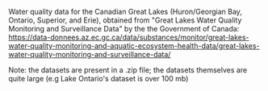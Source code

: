 Water quality data for the Canadian Great Lakes (Huron/Georgian Bay, Ontario, Superior, and Erie), obtained from "Great Lakes Water Quality Monitoring and Surveillance Data" by the
the Government of Canada: https://data-donnees.az.ec.gc.ca/data/substances/monitor/great-lakes-water-quality-monitoring-and-aquatic-ecosystem-health-data/great-lakes-water-quality-monitoring-and-surveillance-data/

Note: the datasets are present in a .zip file; the datasets themselves are quite large (e.g Lake Ontario's dataset is over 100 mb)
